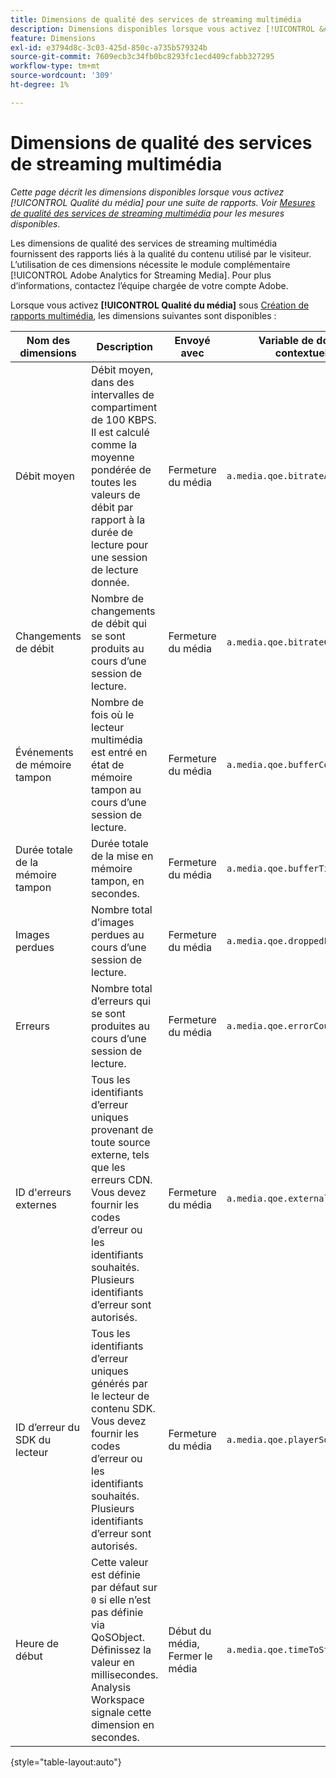 ```yaml
---
title: Dimensions de qualité des services de streaming multimédia
description: Dimensions disponibles lorsque vous activez [!UICONTROL &#x200B; Qualité du média &#x200B;] pour une suite de rapports.
feature: Dimensions
exl-id: e3794d8c-3c03-425d-850c-a735b579324b
source-git-commit: 7609ecb3c34fb0bc8293fc1ecd409cfabb327295
workflow-type: tm+mt
source-wordcount: '309'
ht-degree: 1%

---
```


# Dimensions de qualité des services de streaming multimédia

*Cette page décrit les dimensions disponibles lorsque vous activez [!UICONTROL Qualité du média] pour une suite de rapports. Voir [Mesures de qualité des services de streaming multimédia](../metrics/sm-quality.md) pour les mesures disponibles.*

Les dimensions de qualité des services de streaming multimédia fournissent des rapports liés à la qualité du contenu utilisé par le visiteur. L’utilisation de ces dimensions nécessite le module complémentaire [!UICONTROL Adobe Analytics for Streaming Media]. Pour plus d’informations, contactez l’équipe chargée de votre compte Adobe.

Lorsque vous activez **[!UICONTROL Qualité du média]** sous [Création de rapports multimédia](/help/admin/admin/c-manage-report-suites/c-edit-report-suites/media-management.md), les dimensions suivantes sont disponibles :

| Nom des dimensions | Description | Envoyé avec | Variable de données contextuelles |
| --- | --- | --- | --- |
| Débit moyen | Débit moyen, dans des intervalles de compartiment de 100 KBPS. Il est calculé comme la moyenne pondérée de toutes les valeurs de débit par rapport à la durée de lecture pour une session de lecture donnée. | Fermeture du média | `a.media.qoe.bitrateAverageBucket` |
| Changements de débit | Nombre de changements de débit qui se sont produits au cours d’une session de lecture. | Fermeture du média | `a.media.qoe.bitrateChangeCount` |
| Événements de mémoire tampon | Nombre de fois où le lecteur multimédia est entré en état de mémoire tampon au cours d’une session de lecture. | Fermeture du média | `a.media.qoe.bufferCount` |
| Durée totale de la mémoire tampon | Durée totale de la mise en mémoire tampon, en secondes. | Fermeture du média | `a.media.qoe.bufferTime` |
| Images perdues | Nombre total d’images perdues au cours d’une session de lecture. | Fermeture du média | `a.media.qoe.droppedFrameCount` |
| Erreurs | Nombre total d’erreurs qui se sont produites au cours d’une session de lecture. | Fermeture du média | `a.media.qoe.errorCount` |
| ID d&#39;erreurs externes | Tous les identifiants d’erreur uniques provenant de toute source externe, tels que les erreurs CDN. Vous devez fournir les codes d’erreur ou les identifiants souhaités. Plusieurs identifiants d’erreur sont autorisés. | Fermeture du média | `a.media.qoe.externalErrors` |
| ID d’erreur du SDK du lecteur | Tous les identifiants d’erreur uniques générés par le lecteur de contenu SDK. Vous devez fournir les codes d’erreur ou les identifiants souhaités. Plusieurs identifiants d’erreur sont autorisés. | Fermeture du média | `a.media.qoe.playerSdkErrors` |
| Heure de début | Cette valeur est définie par défaut sur `0` si elle n’est pas définie via QoSObject. Définissez la valeur en millisecondes. Analysis Workspace signale cette dimension en secondes. | Début du média, Fermer le média | `a.media.qoe.timeToStart` |

{style="table-layout:auto"}
